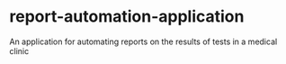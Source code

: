 # report-automation-application
An application for automating reports on the results of tests in a medical clinic
